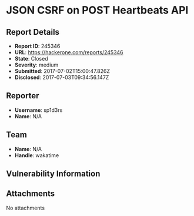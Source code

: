 # JSON CSRF on POST Heartbeats API

## Report Details
- **Report ID**: 245346
- **URL**: https://hackerone.com/reports/245346
- **State**: Closed
- **Severity**: medium
- **Submitted**: 2017-07-02T15:00:47.826Z
- **Disclosed**: 2017-07-03T09:34:56.147Z

## Reporter
- **Username**: sp1d3rs
- **Name**: N/A

## Team
- **Name**: N/A
- **Handle**: wakatime

## Vulnerability Information


## Attachments
No attachments
